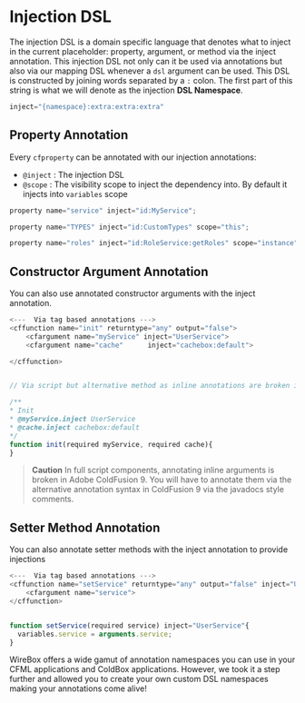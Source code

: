 # Injection DSL

The injection DSL is a domain specific language that denotes what to inject in the current placeholder: property, argument, or method via the inject annotation. This injection DSL not only can it be used via annotations but also via our mapping DSL whenever a `dsl` argument can be used. This DSL is constructed by joining words separated by a `:` colon. The first part of this string is what we will denote as the injection **DSL Namespace**.

```javascript
inject="{namespace}:extra:extra:extra"
```

## Property Annotation

Every `cfproperty` can be annotated with our injection annotations:

* `@inject` : The injection DSL
* `@scope` : The visibility scope to inject the dependency into. By default it injects into `variables` scope

```javascript
property name="service" inject="id:MyService";

property name="TYPES" inject="id:CustomTypes" scope="this";

property name="roles" inject="id:RoleService:getRoles" scope="instance";
```

## Constructor Argument Annotation

You can also use annotated constructor arguments with the inject annotation.

```javascript
<---  Via tag based annotations --->
<cffunction name="init" returntype="any" output="false">
    <cfargument name="myService" inject="UserService">
    <cfargument name="cache"      inject="cachebox:default">

</cffunction>


// Via script but alternative method as inline annotations are broken in ACF

/**
* Init
* @myService.inject UserService
* @cache.inject cachebox:default
*/
function init(required myService, required cache){
}
```

> **Caution** In full script components, annotating inline arguments is broken in Adobe ColdFusion 9. You will have to annotate them via the alternative annotation syntax in ColdFusion 9 via the javadocs style comments.

## Setter Method Annotation

You can also annotate setter methods with the inject annotation to provide injections

```javascript
<---  Via tag based annotations --->
<cffunction name="setService" returntype="any" output="false" inject="UserService">
    <cfargument name="service">
</cffunction>


function setService(required service) inject="UserService"{
  variables.service = arguments.service;
}
```

WireBox offers a wide gamut of annotation namespaces you can use in your CFML applications and ColdBox applications. However, we took it a step further and allowed you to create your own custom DSL namespaces making your annotations come alive!
